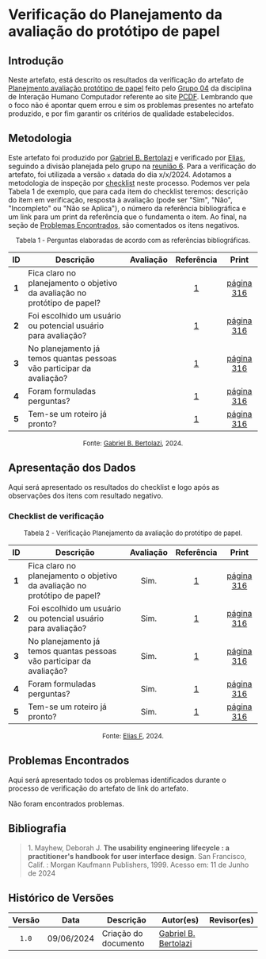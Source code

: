 # Verificação do Planejamento da avaliação do protótipo de papel

## Introdução

Neste artefato, está descrito os resultados da verificação do artefato de [Planejmento avaliação protótipo de papel](https://interacao-humano-computador.github.io/2024.1-PCDF/design/Nivel2/prototipo_papel/planejamento_avaliação/) feito pelo [Grupo 04](https://interacao-humano-computador.github.io/2024.1-PCDF/) da disciplina de Interação Humano Computador referente ao site [PCDF](https://www.pcdf.df.gov.br/). Lembrando que o foco não é apontar quem errou e sim os problemas presentes no artefato produzido, e por fim garantir os critérios de qualidade estabelecidos.

## Metodologia

Este artefato foi produzido por [Gabriel B. Bertolazi][GabrielbGH] e verificado por [Elias][EliasGH], seguindo a divisão planejada pelo grupo na [reunião 6](https://interacao-humano-computador.github.io/2024.1-Correios/atas/ata6/). Para a verificação do artefato, foi utilizada a versão `x` datada do dia x/x/2024. Adotamos a metodologia de inspeção por [checklist](#checklist-de-verificacao) neste processo. Podemos ver pela Tabela 1 de exemplo, que para cada item do checklist teremos: descrição do item em verificação, resposta à avaliação (pode ser "Sim", "Não", "Incompleto" ou "Não se Aplica"), o número da referência bibliográfica e um link para um print da referência que o fundamenta o item. Ao final, na seção de [Problemas Encontrados](#problemas-encontrados), são comentados os itens negativos.

<font size="2"><p style="text-align: center">Tabela 1 - Perguntas elaboradas de acordo com as referências bibliográficas.</p></font>

<center>

| ID | Descrição | Avaliação | Referência | Print |
|:--:| --------- | :-------: | :--------: | :---: |
| **1** | Fica claro no planejamento o objetivo da avaliação no protótipo de papel? |  | <a href="#ref1">1</a> | [página 316](../../../../../assets/prints_verificacao/gabrielb/Captura%20de%20tela%202024-06-12%20223205.png) |
| **2** | Foi escolhido um usuário ou potencial usuário para avaliação? | | <a href="#ref1">1</a> |[página 316](../../../../../assets/prints_verificacao/gabrielb/Captura%20de%20tela%202024-06-12%20223205.png) |
| **3** | No planejamento já temos quantas pessoas vão participar da avaliação? | | <a href="#ref1">1</a> |[página 316](../../../../../assets/prints_verificacao/gabrielb/Captura%20de%20tela%202024-06-12%20223205.png) |
| **4** | Foram formuladas perguntas? | | <a href="#ref1">1</a> |[página 316](../../../../../assets/prints_verificacao/gabrielb/Captura%20de%20tela%202024-06-12%20223205.png) |
| **5** | Tem-se um roteiro já pronto? | | <a href="#ref1">1</a> | [página 316](../../../../../assets/prints_verificacao/gabrielb/Captura%20de%20tela%202024-06-12%20223205.png) |


</center>

<font size="2"><p style="text-align: center">Fonte: [Gabriel B. Bertolazi](https://github.com/Bertolazi), 2024.</p></font>

## Apresentação dos Dados

Aqui será apresentado os resultados do checklist e logo após as observações dos itens com resultado negativo.

### Checklist de verificação

<font size="2"><p style="text-align: center">Tabela 2 - Verificação Planejamento da avaliação do protótipo de papel.</p></font>

<center>

| ID | Descrição | Avaliação | Referência | Print |
|:--:| --------- | :-------: | :--------: | :---: |
| **1** | Fica claro no planejamento o objetivo da avaliação no protótipo de papel? | Sim. | <a href="#ref1">1</a> | [página 316](../../../../../assets/prints_verificacao/gabrielb/Captura%20de%20tela%202024-06-12%20223205.png) |
| **2** | Foi escolhido um usuário ou potencial usuário para avaliação? | Sim. | <a href="#ref1">1</a> |[página 316](../../../../../assets/prints_verificacao/gabrielb/Captura%20de%20tela%202024-06-12%20223205.png) |
| **3** | No planejamento já temos quantas pessoas vão participar da avaliação? | Sim. | <a href="#ref1">1</a> |[página 316](../../../../../assets/prints_verificacao/gabrielb/Captura%20de%20tela%202024-06-12%20223205.png) |
| **4** | Foram formuladas perguntas? | Sim. | <a href="#ref1">1</a> |[página 316](../../../../../assets/prints_verificacao/gabrielb/Captura%20de%20tela%202024-06-12%20223205.png) |
| **5** | Tem-se um roteiro já pronto? | Sim. | <a href="#ref1">1</a> | [página 316](../../../../../assets/prints_verificacao/gabrielb/Captura%20de%20tela%202024-06-12%20223205.png) |


</center>

<font size="2"><p style="text-align: center">Fonte: [Elias F](https://github.com/EliasOliver21), 2024.</p></font>


## Problemas Encontrados

Aqui será apresentado todos os problemas identificados durante o processo de verificação do artefato de link do artefato.
 
 Não foram encontrados problemas.

## Bibliografia

> 1<a id="ref1">.</a> Mayhew, Deborah J. **The usability engineering lifecycle : a practitioner's handbook for user interface design**. San Francisco, Calif. : Morgan Kaufmann Publishers, 1999. Acesso em: 11 de Junho de 2024

## Histórico de Versões

| Versão | Data | Descrição | Autor(es) | Revisor(es) |
| :----: | :--: | --------- | ----------- | ------ |
| `1.0`  | 09/06/2024 | Criação do documento |[Gabriel B. Bertolazi](https://github.com/Bertolazi) | []() |

[ClaudioGH]: https://github.com/claudiohsc
[EliasGH]: https://github.com/EliasOliver21
[GabrielBGH]: https://github.com/Bertolazi
[GabrielFGH]: https://github.com/MMcLovin
[PabloGH]: https://github.com/pabloheika
[RicardoGH]: https://www.github.com/avmricardo